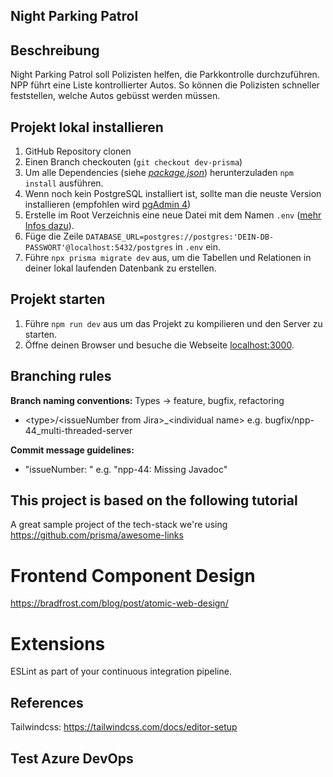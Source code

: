 ## Night Parking Patrol

## Beschreibung
Night Parking Patrol soll Polizisten helfen, die Parkkontrolle durchzuführen. NPP führt eine Liste kontrollierter Autos. So können die Polizisten schneller feststellen, welche Autos gebüsst werden müssen.

## Projekt lokal installieren
1. GitHub Repository clonen
2. Einen Branch checkouten (```git checkout dev-prisma```)
3. Um alle Dependencies (siehe [*package.json*](https://github.com/PM4-Gruppe/parking-patrol/blob/main/package.json)) herunterzuladen ```npm install``` ausführen.
4. Wenn noch kein PostgreSQL installiert ist, sollte man die neuste Version installieren (empfohlen wird [pgAdmin 4](https://www.pgadmin.org/download/))
5. Erstelle im Root Verzeichnis eine neue Datei mit dem Namen ```.env``` ([mehr Infos dazu](https://www.codementor.io/@parthibakumarmurugesan/what-is-env-how-to-set-up-and-run-a-env-file-in-node-1pnyxw9yxj)).
6. Füge die Zeile ```DATABASE_URL=postgres://postgres:'DEIN-DB-PASSWORT'@localhost:5432/postgres``` in ```.env``` ein.
7. Führe ```npx prisma migrate dev``` aus, um die Tabellen und Relationen in deiner lokal laufenden Datenbank zu erstellen.

## Projekt starten
1. Führe ```npm run dev``` aus um das Projekt zu kompilieren und den Server zu starten.
2. Öffne deinen Browser und besuche die Webseite [localhost:3000](http://localhost:3000/).

## Branching rules

**Branch naming conventions:** Types -> feature, bugfix, refactoring

- \<type\>/\<issueNumber from Jira\>_\<individual name\>
  e.g. bugfix/npp-44_multi-threaded-server

**Commit message guidelines:**

- "issueNumber: <commit message>" e.g. "npp-44: Missing Javadoc"

## This project is based on the following tutorial
A great sample project of the tech-stack we're using https://github.com/prisma/awesome-links

# Frontend Component Design
https://bradfrost.com/blog/post/atomic-web-design/

# Extensions
ESLint as part of your continuous integration pipeline.

## References

Tailwindcss: https://tailwindcss.com/docs/editor-setup

## Test Azure DevOps
